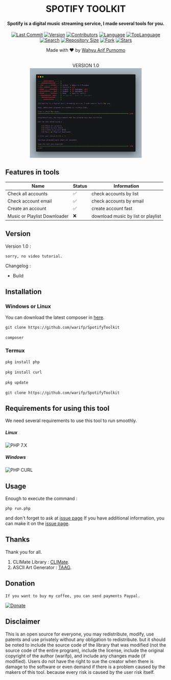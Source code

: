 <H1 align="center">
SPOTIFY TOOLKIT
</H1>
<H4 align="center">
Spotify is a digital music streaming service, I made several tools for you.</br>
</H4>
<p align="center">
<a href="https://github.com/warifp"><img alt="Last Commit" src="https://img.shields.io/github/last-commit/warifp/SpotifyToolkit"/></a>
<a href="https://github.com/warifp"><img alt="Version" src="https://img.shields.io/github/v/release/warifp/SpotifyToolkit"/></a>
<a href="https://github.com/warifp"><img alt="Contributors" src="https://img.shields.io/github/contributors/warifp/SpotifyToolkit"/></a>
<a href="https://github.com/warifp"><img alt="Language" src="https://img.shields.io/github/languages/count/warifp/SpotifyToolkit"/></a>
<a href="https://github.com/warifp"><img alt="TopLanguage" src="https://img.shields.io/github/languages/top/warifp/SpotifyToolkit"/></a>
</br>
<a href="https://github.com/warifp"><img alt="Search" src="https://img.shields.io/github/search/warifp/SpotifyToolkit/spotify"/></a>
<a href="https://github.com/warifp"><img alt="Repository Size" src="https://img.shields.io/github/repo-size/warifp/SpotifyToolkit"/></a>
<a href="https://github.com/warifp"><img alt="Fork" src="https://img.shields.io/github/forks/warifp/SpotifyToolkit"/></a>
<a href="https://github.com/warifp"><img alt="Stars" src="https://img.shields.io/github/stars/warifp/SpotifyToolkit"/></a>
</p>

<p align="center">
Made with ❤️ by <a href="https://github.com/warifp">Wahyu Arif Purnomo</a>
</p>

<p align="center">
<a><br> VERSION 1.0 </br></a>
  <img src="images/version/1.0.png" width="350" title="Version 1.3" alt="Version 1.3">
</p>

## Features in tools

| Name                               | Status             | Information                                        |
| ---------------------------------- | ------------------ | -------------------------------------------------- |
| Check all accounts                 | :white_check_mark: | check accounts by list                             |
| Check account email                | :white_check_mark: | check accounts by email                            |
| Create an account                  | :white_check_mark: | create account fast                                |
| Music or Playlist Downloader       | ❌                 | download music by list or playlist                 |


## Version

Version 1.0 :

    sorry, no video tutorial.

  Changelog :

-   Build

## Installation

### Windows or Linux
You can download the latest composer in [here](https://getcomposer.org/download/).

    git clone https://github.com/warifp/SpotifyToolkit

    composer 
    
### Termux

    pkg install php

    pkg install curl

    pkg update

    git clone https://github.com/warifp/SpotifyToolkit


## Requirements for using this tool

We need several requirements to use this tool to run smoothly.

##### Linux

![PHP 7.X](https://img.shields.io/badge/PHP-7.X-success.svg "PHP 7.X")

##### Windows

![PHP CURL](https://img.shields.io/badge/XAMPP-7.3.5-success.svg "XAMPP 7.X")

## Usage

Enough to execute the command :

    php run.php


and don't forget to ask at [issue page](https://github.com/warifp/SpotifyToolkit/issues)
If you have additional information, you can make it on the [issue page](https://github.com/warifp/SpotifyToolkit/issues).

## Thanks

Thank you for all.

1.  CLIMate Library : [CLIMate](https://climate.thephpleague.com/).
2.  ASCII Art Generator : [TAAG](http://patorjk.com/software/taag).

## Donation

    If you want to buy my coffee, you can send payments Paypal.

[![Donate](https://img.shields.io/badge/Donate-PayPal-green.svg)](https://paypal.me/wahyuarifpurnomo)

## Disclaimer

This is an open source for everyone, you may redistribute, modify, use patents and use privately without any obligation to redistribute. but it should be noted to include the source code of the library that was modified (not the source code of the entire program), include the license, include the original copyright of the author (warifp), and include any changes made (if modified). Users do not have the right to sue the creator when there is damage to the software or even demand if there is a problem caused by the makers of this tool. because every risk is caused by the user risk itself.
